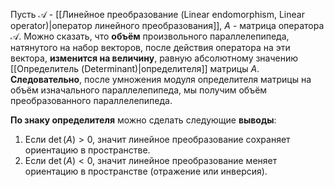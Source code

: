 
Пусть $\mathcal{A}$ - [[Линейное преобразование (Linear endomorphism, Linear operator)|оператор линейного преобразования]], $A$ - матрица оператора $\mathcal{A}$. Можно сказать, что **объём** произвольного параллелепипеда, натянутого на набор векторов, после действия оператора на эти вектора, **изменится на величину**, равную абсолютному значению [[Определитель (Determinant)|определителя]] матрицы $A$.
**Следовательно**, после умножения модуля определителя матрицы на объём изначального параллелепипеда, мы получим объём преобразованного параллелепипеда.

**По знаку определителя** можно сделать следующие **выводы**:
1. Если $\det(A) > 0$, значит линейное преобразование сохраняет ориентацию в пространстве.
2. Если $\det(A) < 0$, значит линейное преобразование меняет ориентацию в пространстве (отражение или инверсия).